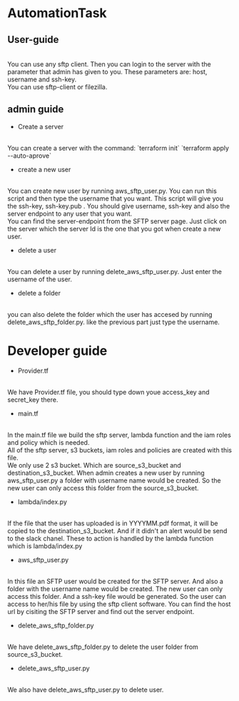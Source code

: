 # AutomationTask

## User-guide
<br>
You can use any sftp client. Then you can login to the server with the parameter that admin has given to you. These parameters are:
host, username and ssh-key.
<br>
You can use sftp-client or filezilla.

## admin guide
- Create a server
<br>
You can create a server with the command:
`terraform init`
`terraform apply --auto-aprove`

- create a new user
<br>
You can create new user by running aws_sftp_user.py. You can run this script and then type the username that you want.
This script will give you the ssh-key, ssh-key.pub .
You should give username, ssh-key and also the server endpoint to any user that you want.
<br>
You can find the server-endpoint from the SFTP server page. Just click on the server which the server Id is the one that you got when create a new user.


- delete a user
<br>
You can delete a user by running delete_aws_sftp_user.py.
Just enter the username of the user.

- delete a folder
<br>
you can also delete the folder which the user has accesed by running delete_aws_sftp_folder.py.
like the previous part just type the username.

# Developer guide
- Provider.tf
<br>
We have Provider.tf file, you should type down youe access_key and secret_key there.

- main.tf
<br>
In the main.tf file we build the sftp server, lambda function and the iam roles and policy which is needed. 
<br>
All of the sftp server, s3 buckets, iam roles and policies are created with this file.
<br>
We only use 2 s3 bucket. Which are source_s3_bucket and destination_s3_bucket. When admin creates a new user by running aws_sftp_user.py a folder with username name would be created. 
So the new user can only access this folder from the source_s3_bucket.

- lambda/index.py
<br>
If the file that the user has uploaded is in YYYYMM.pdf format, it will be copied to the destination_s3_bucket. And if it didn't an alert would be send to the slack chanel. These to action is handled by the lambda function which is lambda/index.py 

- aws_sftp_user.py
<br>
In this file an SFTP user would be created for the SFTP server. And also a folder with the username name would be created. The new user can only access this folder. 
And a ssh-key file would be generated. So the user can access to her/his file by using the sftp client software. 
You can find the host url by cisiting the SFTP server and find out the server endpoint.

- delete_aws_sftp_folder.py
<br>
We have delete_aws_sftp_folder.py to delete the user folder from source_s3_bucket.

- delete_aws_sftp_user.py
<br>
We also have delete_aws_sftp_user.py to delete user.